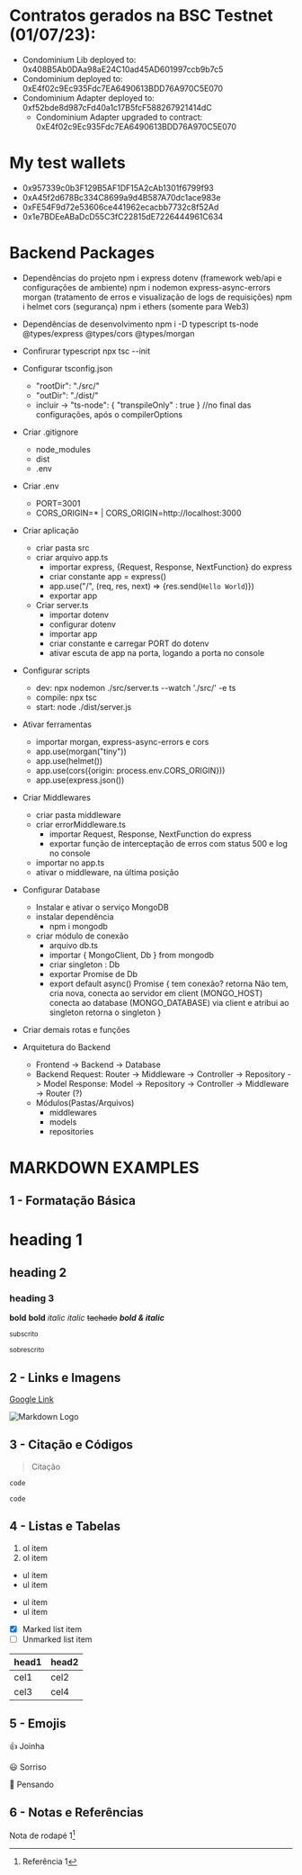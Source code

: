 # Contratos gerados na BSC Testnet (01/07/23):

- Condominium Lib deployed to: 0x408B5Ab0DAa98aE24C10ad45AD601997ccb9b7c5
- Condominium deployed to: 0xE4f02c9Ec935Fdc7EA6490613BDD76A970C5E070
- Condominium Adapter deployed to: 0xf52bde8d987cFd40a1c17B5fcF588267921414dC
    - Condominium Adapter upgraded to contract: 0xE4f02c9Ec935Fdc7EA6490613BDD76A970C5E070

# My test wallets

- 0x957339c0b3F129B5AF1DF15A2cAb1301f6799f93
- 0xA45f2d678Bc334C8699a9d4B587A70dc1ace983e
- 0xFE54F9d72e53606ce441962ecacbb7732c8f52Ad
- 0x1e7BDEeABaDcD55C3fC22815dE7226444961C634

# Backend Packages

- Dependências do projeto
npm i express dotenv (framework web/api e configurações de ambiente)
npm i nodemon express-async-errors  morgan (tratamento de erros e visualização de logs de requisições)
npm i helmet cors (segurança)
npm i ethers (somente para Web3)

- Dependências de desenvolvimento
npm i -D typescript ts-node @types/express @types/cors @types/morgan

- Confirurar typescript
npx tsc --init

- Configurar tsconfig.json
    - "rootDir": "./src/"
    - "outDir": "./dist/"
    - incluir -> "ts-node": { "transpileOnly" : true } //no final das configurações, após o compilerOptions

- Criar .gitignore
    - node_modules
    - dist
    - .env

- Criar .env
    - PORT=3001
    - CORS_ORIGIN=* | CORS_ORIGIN=http://localhost:3000

- Criar aplicação
    - criar pasta src
    - criar arquivo app.ts
        - importar express, {Request, Response, NextFunction} do express
        - criar constante app = express()
        - app.use("/", (req, res, next) => {res.send(`Hello World`)})
        - exportar app
    - Criar server.ts
        - importar dotenv
        - configurar dotenv
        - importar app
        - criar constante e carregar PORT do dotenv
        - ativar escuta de app na porta, logando a porta no console

- Configurar scripts
    - dev: npx nodemon ./src/server.ts --watch './src/' -e ts
    - compile: npx tsc
    - start: node ./dist/server.js

- Ativar ferramentas
    - importar morgan, express-async-errors e cors
    - app.use(morgan("tiny"))
    - app.use(helmet())
    - app.use(cors({origin: process.env.CORS_ORIGIN}))
    - app.use(express.json())

- Criar Middlewares
    - criar pasta middleware
    - criar errorMiddleware.ts
        - importar Request, Response, NextFunction do express
        - exportar função de interceptação de erros com status 500 e log no console
    - importar no app.ts
    - ativar o middleware, na última posição

- Configurar Database
    - Instalar e ativar o serviço MongoDB
    - instalar dependência
        - npm i mongodb
    - criar módulo de conexão
        - arquivo db.ts
        - importar { MongoClient, Db } from mongodb
        - criar singleton : Db
        - exportar Promise de Db
        - export default async() Promise<Db> {
            tem conexão? retorna
            Não tem, cria nova, conecta ao servidor em client (MONGO_HOST)
            conecta ao database (MONGO_DATABASE) via client e atribui ao singleton
            retorna o singleton
        }

- Criar demais rotas e funções

- Arquitetura do Backend
    - Frontend -> Backend -> Database
    - Backend
        Request: Router -> Middleware -> Controller -> Repository -> Model
        Response: Model -> Repository -> Controller -> Middleware -> Router (?)
    - Módulos(Pastas/Arquivos)
        - middlewares
        - models
        - repositories






















# MARKDOWN EXAMPLES

## 1 - Formatação Básica

# heading 1
## heading 2
### heading 3

**bold**
__bold__
*italic*
_italic_
~~tachado~~
***bold & italic***

<sub>subscrito</sub>

<sup>sobrescrito</sup>

## 2 - Links e Imagens

[Google Link](http://google.com)

![Markdown Logo](https://plugins.jetbrains.com/files/18897/166369/icon/pluginIcon.png)

## 3 - Citação e Códigos

> Citação

`code`

```
code
```

## 4 - Listas e Tabelas

1. ol item
2. ol item

- ul item
- ul item

* ul item
* ul item

- [x] Marked list item
- [ ] Unmarked list item

|head1|head2|
|-----|-----|
|cel1 |cel2 |
|cel3 |cel4 |

## 5 - Emojis

:+1: Joinha

:smiley: Sorriso

:thinking: Pensando

## 6 - Notas e Referências

Nota de rodapé 1[^1]

[^1]: Referência 1

